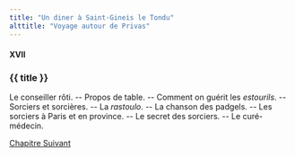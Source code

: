 ```yaml
---
title: "Un diner à Saint-Gineis le Tondu"
alttitle: "Voyage autour de Privas"
---
```


#### XVII

### {{ title }}

<div class="tltr">

Le conseiller rôti. -- Propos de table. -- Comment on guérit les _estourils_. --
Sorciers et sorcières. -- La _rastoulo_. -- La chanson des padgels. -- Les
sorciers à Paris et en province. -- Le secret des sorciers. -- Le curé-médecin.

</div>

<div id="next">

[Chapitre Suivant](18.html)

</div>
